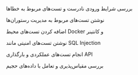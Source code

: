 بررسی شرایط ورودی نادرست و تست‌های مربوط به خطاها

نوشتن تست‌های مربوط به مدیریت رستوران‌ها

اضافه کردن تست‌های محیط Docker و کانتینر

نوشتن تست‌های امنیتی مانند SQL Injection

انجام تست‌های عملکردی و بارگذاری API

بررسی مقیاس‌پذیری و تعامل با داده‌های حجیم